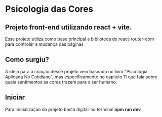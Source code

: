 # Psicologia das Cores

## Projeto front-end utilizando react + vite.

Esse projeto utiliza como base principal a biblioteca do react-router-dom para controlar a mudança das páginas

## Como surgiu?

A ideia para a criação desse projeto veio baseado no livro "Psicologia Aplicada No Cotidiano", mas especificamente no capitulo 11 que fala sobre quais sentimentos as cores trazem para o ser humano.

## Iniciar

Para inicialização do projeto basta digitar no terminal **npm run dev**
